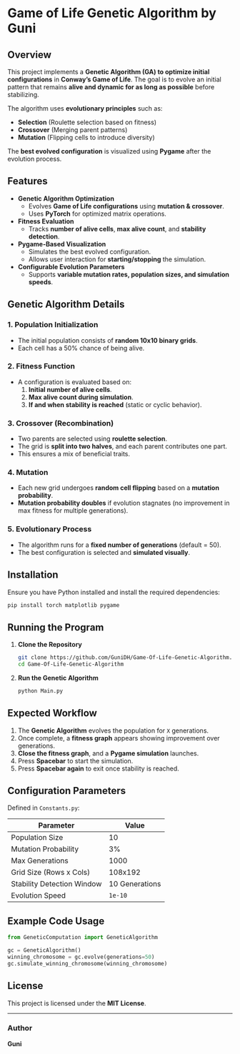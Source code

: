 # Game of Life Genetic Algorithm by Guni

## Overview

This project implements a **Genetic Algorithm (GA) to optimize initial configurations** in **Conway’s Game of Life**. The goal is to evolve an initial pattern that remains **alive and dynamic for as long as possible** before stabilizing.

The algorithm uses **evolutionary principles** such as:
- **Selection** (Roulette selection based on fitness)
- **Crossover** (Merging parent patterns)
- **Mutation** (Flipping cells to introduce diversity)

The **best evolved configuration** is visualized using **Pygame** after the evolution process.

## Features

- **Genetic Algorithm Optimization**
  - Evolves **Game of Life configurations** using **mutation & crossover**.
  - Uses **PyTorch** for optimized matrix operations.
- **Fitness Evaluation**
  - Tracks **number of alive cells**, **max alive count**, and **stability detection**.
- **Pygame-Based Visualization**
  - Simulates the best evolved configuration.
  - Allows user interaction for **starting/stopping** the simulation.
- **Configurable Evolution Parameters**
  - Supports **variable mutation rates, population sizes, and simulation speeds**.

## Genetic Algorithm Details

### **1. Population Initialization**
- The initial population consists of **random 10x10 binary grids**.
- Each cell has a 50% chance of being alive.

### **2. Fitness Function**
- A configuration is evaluated based on:
  1. **Initial number of alive cells**.
  2. **Max alive count during simulation**.
  3. **If and when stability is reached** (static or cyclic behavior).

### **3. Crossover (Recombination)**
- Two parents are selected using **roulette selection**.
- The grid is **split into two halves**, and each parent contributes one part.
- This ensures a mix of beneficial traits.

### **4. Mutation**
- Each new grid undergoes **random cell flipping** based on a **mutation probability**.
- **Mutation probability doubles** if evolution stagnates (no improvement in max fitness for multiple generations).

### **5. Evolutionary Process**
- The algorithm runs for a **fixed number of generations** (default = 50).
- The best configuration is selected and **simulated visually**.

## Installation

Ensure you have Python installed and install the required dependencies:
```sh
pip install torch matplotlib pygame
```

## Running the Program

1. **Clone the Repository**
   ```sh
   git clone https://github.com/GuniDH/Game-Of-Life-Genetic-Algorithm.git
   cd Game-Of-Life-Genetic-Algorithm

   ```
2. **Run the Genetic Algorithm**
   ```sh
   python Main.py
   ```

## Expected Workflow

1. The **Genetic Algorithm** evolves the population for `X` generations.
2. Once complete, a **fitness graph** appears showing improvement over generations.
3. **Close the fitness graph**, and a **Pygame simulation** launches.
4. Press **Spacebar** to start the simulation.
5. Press **Spacebar again** to exit once stability is reached.

## Configuration Parameters

Defined in `Constants.py`:

| Parameter               | Value |
|-------------------------|-------|
| Population Size        | 10    |
| Mutation Probability   | 3%    |
| Max Generations       | 1000  |
| Grid Size (Rows x Cols) | 108x192 |
| Stability Detection Window | 10 Generations |
| Evolution Speed       | `1e-10` |

## Example Code Usage

```python
from GeneticComputation import GeneticAlgorithm

gc = GeneticAlgorithm()
winning_chromosome = gc.evolve(generations=50)
gc.simulate_winning_chromosome(winning_chromosome)
```


## License

This project is licensed under the **MIT License**.

---
### Author
**Guni**  


